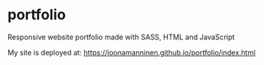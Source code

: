 # portfolio
Responsive website portfolio made with SASS, HTML and JavaScript

My site is deployed at: https://joonamanninen.github.io/portfolio/index.html
